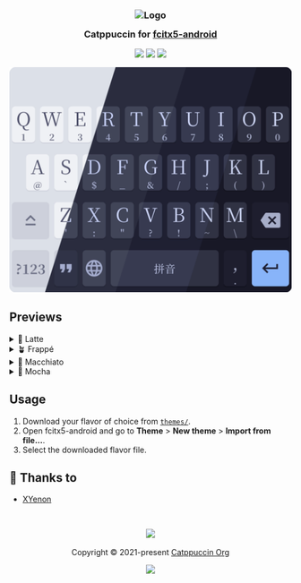 <h3 align="center">
	<img src="https://raw.githubusercontent.com/catppuccin/catppuccin/main/assets/logos/exports/1544x1544_circle.png" width="100" alt="Logo"/><br/>
	<img src="https://raw.githubusercontent.com/catppuccin/catppuccin/main/assets/misc/transparent.png" height="30" width="0px"/>
	Catppuccin for <a href="https://github.com/fcitx5-android/fcitx5-android">fcitx5-android</a>
	<img src="https://raw.githubusercontent.com/catppuccin/catppuccin/main/assets/misc/transparent.png" height="30" width="0px"/>
</h3>

<p align="center">
	<a href="https://github.com/XYenon/catppuccin-fcitx5-android/stargazers"><img src="https://img.shields.io/github/stars/XYenon/catppuccin-fcitx5-android?colorA=363a4f&colorB=b7bdf8&style=for-the-badge"></a>
	<a href="https://github.com/XYenon/catppuccin-fcitx5-android/issues"><img src="https://img.shields.io/github/issues/XYenon/catppuccin-fcitx5-android?colorA=363a4f&colorB=f5a97f&style=for-the-badge"></a>
	<a href="https://github.com/XYenon/catppuccin-fcitx5-android/contributors"><img src="https://img.shields.io/github/contributors/XYenon/catppuccin-fcitx5-android?colorA=363a4f&colorB=a6da95&style=for-the-badge"></a>
</p>

<p align="center">
	<img src="assets/preview.webp"/>
</p>

## Previews

<details>
<summary>🌻 Latte</summary>
<img src="assets/catppuccin-latte-blue.webp"/>
</details>
<details>
<summary>🪴 Frappé</summary>
<img src="assets/catppuccin-frappe-blue.webp"/>
</details>
<details>
<summary>🌺 Macchiato</summary>
<img src="assets/catppuccin-macchiato-blue.webp"/>
</details>
<details>
<summary>🌿 Mocha</summary>
<img src="assets/catppuccin-mocha-blue.webp"/>
</details>

## Usage

1. Download your flavor of choice from [`themes/`](./themes/).
2. Open fcitx5-android and go to **Theme** > **New theme** > **Import from file...**.
3. Select the downloaded flavor file.

## 💝 Thanks to

- [XYenon](https://github.com/XYenon)

&nbsp;

<p align="center">
	<img src="https://raw.githubusercontent.com/catppuccin/catppuccin/main/assets/footers/gray0_ctp_on_line.svg?sanitize=true" />
</p>

<p align="center">
	Copyright &copy; 2021-present <a href="https://github.com/catppuccin" target="_blank">Catppuccin Org</a>
</p>

<p align="center">
	<a href="https://github.com/catppuccin/catppuccin/blob/main/LICENSE"><img src="https://img.shields.io/static/v1.svg?style=for-the-badge&label=License&message=MIT&logoColor=d9e0ee&colorA=363a4f&colorB=b7bdf8"/></a>
</p>

